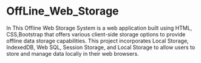 # OffLine_Web_Storage
In This Offline Web Storage System is a web application built using HTML, CSS,Bootstrap that offers various client-side storage options to provide offline data storage capabilities. This project incorporates Local Storage, IndexedDB, Web SQL, Session Storage, and Local Storage to allow users to store and manage data locally in their web browsers.
